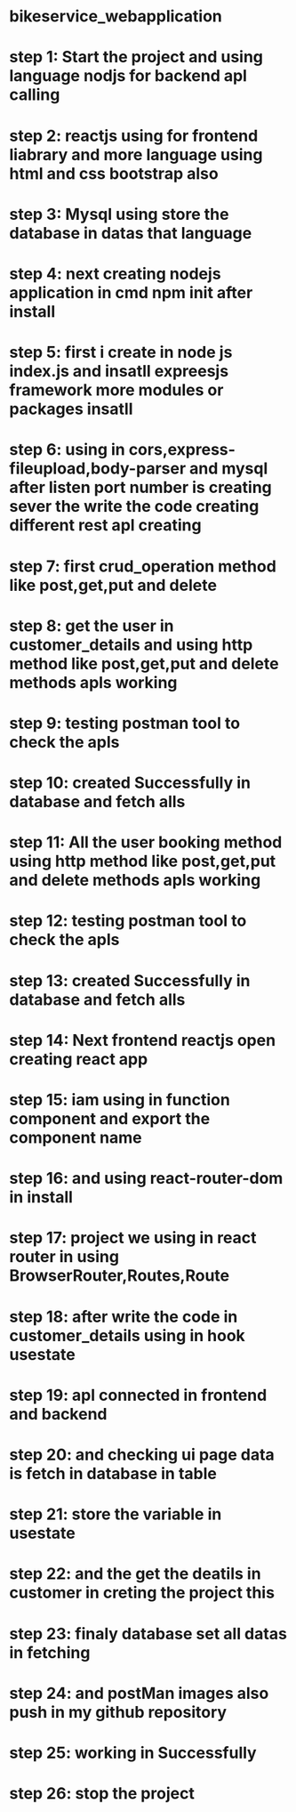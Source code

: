 # bikeservice_webapplication

# step 1: Start the project and using language nodjs for backend apl calling 
# step 2: reactjs using for frontend liabrary and more language using html and css bootstrap also
# step 3: Mysql using store the database in datas that  language 
# step 4: next creating nodejs application in cmd npm init after install
# step 5: first i create in node js  index.js and  insatll expreesjs framework more modules or packages insatll
# step 6: using in cors,express-fileupload,body-parser and mysql  after listen port number is creating sever the write the code creating different rest apl creating 
# step 7: first crud_operation method like post,get,put and  delete
# step 8: get the user in customer_details and using http method like post,get,put and  delete methods apls working 
# step 9: testing postman tool to check the apls
# step 10: created Successfully in database and fetch alls
# step 11: All the user booking method using http method like post,get,put and  delete methods apls working
# step 12: testing postman tool to check the apls
# step 13: created Successfully in database and fetch alls
# step 14: Next frontend reactjs open creating react app
# step 15: iam using in function component and export  the component name
# step 16: and  using react-router-dom in install
# step 17: project we using in react router in using  BrowserRouter,Routes,Route
# step 18: after write the code in customer_details using in hook usestate  
# step 19: apl connected in frontend and backend
# step 20: and checking ui page data is fetch in database in table   
# step 21: store the variable in usestate 
# step 22: and the get the deatils in  customer in creting the project this 
# step 23: finaly database set all datas in  fetching 
# step 24: and postMan  images also push in my github repository
# step 25: working in Successfully
# step 26: stop the project
